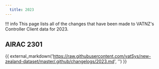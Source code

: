 ```yaml
---
  title: 2023
---
```


!!! info
    This page lists all of the changes that have been made to VATNZ's Controller Client data for 2023.

## AIRAC 2301

{{ external_markdown('https://raw.githubusercontent.com/vatSys/new-zealand-dataset/master/.github/changelogs/2023.md', '') }}
